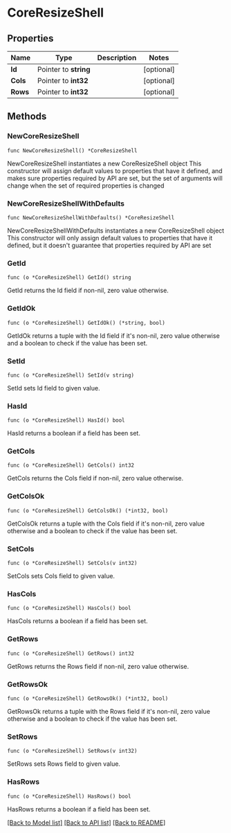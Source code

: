 # CoreResizeShell

## Properties

Name | Type | Description | Notes
------------ | ------------- | ------------- | -------------
**Id** | Pointer to **string** |  | [optional] 
**Cols** | Pointer to **int32** |  | [optional] 
**Rows** | Pointer to **int32** |  | [optional] 

## Methods

### NewCoreResizeShell

`func NewCoreResizeShell() *CoreResizeShell`

NewCoreResizeShell instantiates a new CoreResizeShell object
This constructor will assign default values to properties that have it defined,
and makes sure properties required by API are set, but the set of arguments
will change when the set of required properties is changed

### NewCoreResizeShellWithDefaults

`func NewCoreResizeShellWithDefaults() *CoreResizeShell`

NewCoreResizeShellWithDefaults instantiates a new CoreResizeShell object
This constructor will only assign default values to properties that have it defined,
but it doesn't guarantee that properties required by API are set

### GetId

`func (o *CoreResizeShell) GetId() string`

GetId returns the Id field if non-nil, zero value otherwise.

### GetIdOk

`func (o *CoreResizeShell) GetIdOk() (*string, bool)`

GetIdOk returns a tuple with the Id field if it's non-nil, zero value otherwise
and a boolean to check if the value has been set.

### SetId

`func (o *CoreResizeShell) SetId(v string)`

SetId sets Id field to given value.

### HasId

`func (o *CoreResizeShell) HasId() bool`

HasId returns a boolean if a field has been set.

### GetCols

`func (o *CoreResizeShell) GetCols() int32`

GetCols returns the Cols field if non-nil, zero value otherwise.

### GetColsOk

`func (o *CoreResizeShell) GetColsOk() (*int32, bool)`

GetColsOk returns a tuple with the Cols field if it's non-nil, zero value otherwise
and a boolean to check if the value has been set.

### SetCols

`func (o *CoreResizeShell) SetCols(v int32)`

SetCols sets Cols field to given value.

### HasCols

`func (o *CoreResizeShell) HasCols() bool`

HasCols returns a boolean if a field has been set.

### GetRows

`func (o *CoreResizeShell) GetRows() int32`

GetRows returns the Rows field if non-nil, zero value otherwise.

### GetRowsOk

`func (o *CoreResizeShell) GetRowsOk() (*int32, bool)`

GetRowsOk returns a tuple with the Rows field if it's non-nil, zero value otherwise
and a boolean to check if the value has been set.

### SetRows

`func (o *CoreResizeShell) SetRows(v int32)`

SetRows sets Rows field to given value.

### HasRows

`func (o *CoreResizeShell) HasRows() bool`

HasRows returns a boolean if a field has been set.


[[Back to Model list]](../README.md#documentation-for-models) [[Back to API list]](../README.md#documentation-for-api-endpoints) [[Back to README]](../README.md)


